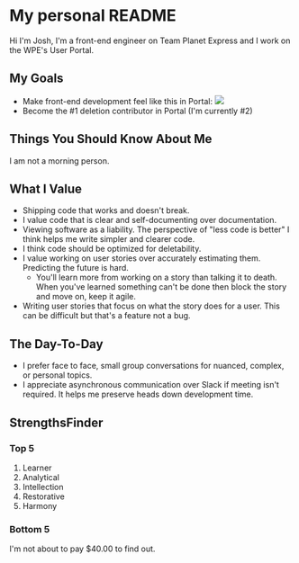 # My personal README
Hi I'm Josh, I'm a front-end engineer on Team Planet Express and I work on the WPE's User Portal.

## My Goals
* Make front-end development feel like this in Portal:
![](https://emojis.slackmojis.com/emojis/images/1522796085/3750/feels-good.png?1522796085)
* Become the #1 deletion contributor in Portal (I'm currently #2)

## Things You Should Know About Me
I am not a morning person.

## What I Value
* Shipping code that works and doesn't break.
* I value code that is clear and self-documenting over documentation.
* Viewing software as a liability. The perspective of "less code is better" I think helps me write simpler and clearer code.
* I think code should be optimized for deletability.
* I value working on user stories over accurately estimating them. Predicting the future is hard.
  * You'll learn more from working on a story than talking it to death. When you've learned something can't be done then block the story and move on, keep it agile.
* Writing user stories that focus on what the story does for a user. This can be difficult but that's a feature not a bug.

## The Day-To-Day
* I prefer face to face, small group conversations for nuanced, complex, or personal topics.
* I appreciate asynchronous communication over Slack if meeting isn't required. It helps me preserve heads down development time.

## StrengthsFinder
### Top 5
1. Learner
2. Analytical
3. Intellection
4. Restorative
5. Harmony

### Bottom 5
I'm not about to pay $40.00 to find out.
